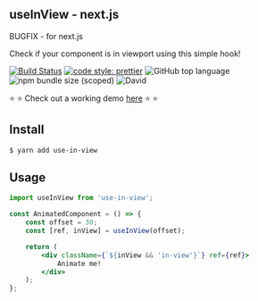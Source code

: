 ## useInView - next.js

BUGFIX - for next.js 

Check if your component is in viewport using this simple hook!

[![Build Status](https://travis-ci.org/elinadenfina/useInView.svg?branch=master)](https://travis-ci.org/elinadenfina/useInView)
[![code style: prettier](https://img.shields.io/badge/code_style-prettier-ff69b4.svg?style=flat-square)](https://github.com/prettier/prettier)
![GitHub top language](https://img.shields.io/github/languages/top/elinadenfina/useinview.svg)
![npm bundle size (scoped)](https://img.shields.io/bundlephobia/minzip/use-in-view/1.0.7.svg)
![David](https://img.shields.io/david/elinadenfina/useinview.svg)

⭐ ⭐ Check out a working demo [here](https://elinadenfina.github.io/useInView/) ⭐ ⭐

## Install

```
$ yarn add use-in-view
```

## Usage

```jsx
import useInView from 'use-in-view';

const AnimatedComponent = () => {
	const offset = 30;
	const [ref, inView] = useInView(offset);

	return (
		<div className={`${inView && 'in-view'}`} ref={ref}>
			Animate me!
		</div>
	);
};
```
